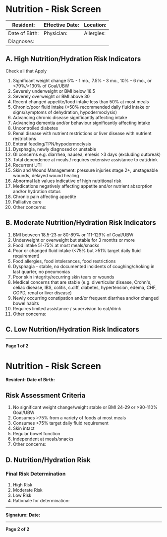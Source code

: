 # Nutrition - Risk Screen

| Resident: | Effective Date: | Location: |
|-----------|-----------------|-----------|
| Date of Birth: | Physician: | Allergies: |
| Diagnoses: | | |

## A. High Nutrition/Hydration Risk Indicators
Check all that Apply
1. Significant weight change 5% - 1 mo., 7.5% - 3 mo., 10% - 6 mo., or <79%/>130% of Goal/UBW
2. Severely underweight or BMI below 18.5
3. Severely overweight or BMI above 30
4. Recent changed appetite/food intake less than 50% at most meals
5. Chronic/poor fluid intake (<50% recommended daily fluid intake or signs/symptoms of dehydration, hypodermoclysis)
6. Advancing chronic disease significantly affecting intake
7. Advancing dementia and/or behaviour significantly affecting intake
8. Uncontrolled diabetes
9. Renal disease with nutrient restrictions or liver disease with nutrient restrictions
10. Enteral feeding/TPN/hypodermoclysis
11. Dysphagia, newly diagnosed or unstable
12. GI concerns e.g. diarrhea, nausea, emesis >3 days (excluding outbreak)
13. Total dependence at meals / requires extensive assistance to eat/drink
14. Recurrent UTI
15. Skin and Wound Management: pressure injuries stage 2+, unstageable wounds, delayed wound healing
16. Abnormal lab values indicative of high nutritional risk
17. Medications negatively affecting appetite and/or nutrient absorption and/or hydration status
18. Chronic pain affecting appetite
19. Palliative care
20. Other concerns:

## B. Moderate Nutrition/Hydration Risk Indicators
1. BMI between 18.5-23 or 80-89% or 111-129% of Goal/UBW
2. Underweight or overweight but stable for 3 months or more
3. Food intake 51-75% at most meals/snacks
4. Poor or changed fluid intake (<75% but >51% target daily fluid requirement)
5. Food allergies, food intolerances, food restrictions
6. Dysphagia - stable, no documented incidents of coughing/choking in last quarter, no pneumonias
7. Poor skin integrity/recurring skin tears or wounds
8. Medical concerns that are stable (e.g. diverticular disease, Crohn's, celiac disease, IBS, colitis, c.diff, diabetes, hypertension, edema, CHF, COPD, renal or liver disease)
9. Newly occurring constipation and/or frequent diarrhea and/or changed bowel habits
10. Requires limited assistance / supervision to eat/drink
11. Other concerns:

## C. Low Nutrition/Hydration Risk Indicators

----

**Page 1 of 2**

# Nutrition - Risk Screen

**Resident:**
**Date of Birth:**

## Risk Assessment Criteria

1. No significant weight change/weight stable or BMI 24-29 or >90-110% Goal/UBW
2. Consumes >75% from a variety of foods at most meals
3. Consumes >75% target daily fluid requirement
4. Skin intact
5. Regular bowel function
6. Independent at meals/snacks
7. Other concerns:

## D. Nutrition/Hydration Risk

### Final Risk Determination

1. High Risk
2. Moderate Risk
3. Low Risk
4. Rationale for determination:

----

**Signature:**
**Date:**

----

**Page 2 of 2**